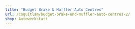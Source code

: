 ```yaml
---
title: "Budget Brake & Muffler Auto Centres"
url: /coquitlam/budget-brake-und-muffler-auto-centres-2/
shop: Autowerkstatt
---
```

